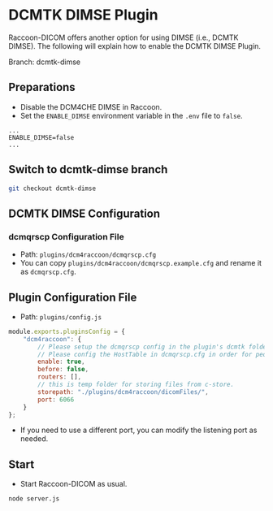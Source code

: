 # DCMTK DIMSE Plugin

Raccoon-DICOM offers another option for using DIMSE (i.e., DCMTK DIMSE). The following will explain how to enable the DCMTK DIMSE Plugin.

Branch: dcmtk-dimse

## Preparations
- Disable the DCM4CHE DIMSE in Raccoon.
- Set the `ENABLE_DIMSE` environment variable in the `.env` file to `false`.
```text
...
ENABLE_DIMSE=false
...
```

## Switch to dcmtk-dimse branch
```bash
git checkout dcmtk-dimse
```

## DCMTK DIMSE Configuration
### dcmqrscp Configuration File
- Path: `plugins/dcm4raccoon/dcmqrscp.cfg`
- You can copy `plugins/dcm4raccoon/dcmqrscp.example.cfg` and rename it as `dcmqrscp.cfg`.

## Plugin Configuration File
- Path: `plugins/config.js`
```js
module.exports.pluginsConfig = {
    "dcm4raccoon": {
        // Please setup the dcmqrscp config in the plugin's dcmtk folder if needed.
        // Please config the HostTable in dcmqrscp.cfg in order for people to connect.
        enable: true,
        before: false,
        routers: [],
        // this is temp folder for storing files from c-store.
        storepath: "./plugins/dcm4raccoon/dicomFiles/",
        port: 6066
    }
};
```
- If you need to use a different port, you can modify the listening port as needed.

## Start
- Start Raccoon-DICOM as usual.
```bash
node server.js
```